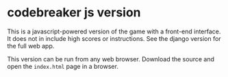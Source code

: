 codebreaker js version
======================
This is a javascript-powered version of the game with a front-end interface.
It does not in include high scores or instructions. See the django version for the full web app.

This version can be run from any web browser. Download the source and open the ```index.html``` page in a browser.
